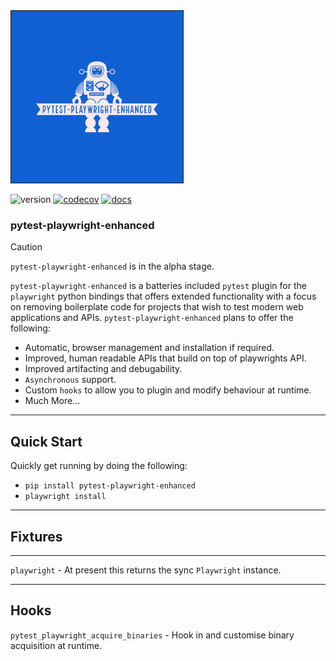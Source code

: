 <img src="https://github.com/symonk/pytest-playwright-enhanced/blob/main/.github/images/logo.png" border="1" width="275" height="275">

![version](https://img.shields.io/pypi/v/pytest-playwright-enhanced?color=%2342f54b&label=&style=flat-square)
[![codecov](https://codecov.io/gh/symonk/pytest-playwright-enhanced/branch/main/graph/badge.svg)](https://codecov.io/gh/symonk/pytest-playwright-enhanced)
[![docs](https://img.shields.io/badge/documentation-online-brightgreen.svg)](https://symonk.github.io/pytest-playwright-enhanced/)


### pytest-playwright-enhanced


> [!CAUTION]
> `pytest-playwright-enhanced` is in the alpha stage.


`pytest-playwright-enhanced` is a batteries included `pytest` plugin for the `playwright` python bindings that 
offers extended functionality with a focus on removing boilerplate code for projects that wish to test modern 
web applications and APIs. `pytest-playwright-enhanced` plans to offer the following:

 * Automatic, browser management and installation if required.
 * Improved, human readable APIs that build on top of playwrights API.
 * Improved artifacting and debugability.
 * `Asynchronous` support.
 * Custom `hooks` to allow you to plugin and modify behaviour at runtime.
 * Much More...

-----

## Quick Start

Quickly get running by doing the following:

* `pip install pytest-playwright-enhanced`
* `playwright install`

-----


## Fixtures

-----

`playwright` - At present this returns the sync `Playwright` instance.


-----


## Hooks

`pytest_playwright_acquire_binaries` - Hook in and customise binary acquisition at runtime.

